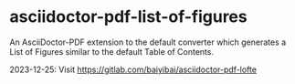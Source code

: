 # asciidoctor-pdf-list-of-figures
An AsciiDoctor-PDF extension to the default converter which generates a List of Figures similar to the default Table of Contents.

2023-12-25: Visit https://gitlab.com/baiyibai/asciidoctor-pdf-lofte
